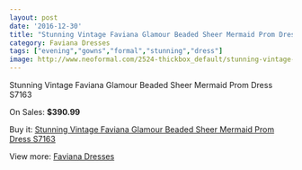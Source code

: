 ```yaml
---
layout: post
date: '2016-12-30'
title: "Stunning Vintage Faviana Glamour Beaded Sheer Mermaid Prom Dress S7163"
category: Faviana Dresses
tags: ["evening","gowns","formal","stunning","dress"]
image: http://www.neoformal.com/2524-thickbox_default/stunning-vintage-faviana-glamour-beaded-sheer-mermaid-prom-dress-s7163.jpg
---
```

Stunning Vintage Faviana Glamour Beaded Sheer Mermaid Prom Dress S7163

On Sales: **$390.99**
<a href="https://www.neoformal.com/en/faviana-dresses/956-stunning-vintage-faviana-glamour-beaded-sheer-mermaid-prom-dress-s7163.html"><amp-img layout="responsive" width="600" height="600" src="//www.neoformal.com/2524-thickbox_default/stunning-vintage-faviana-glamour-beaded-sheer-mermaid-prom-dress-s7163.jpg" alt="Stunning Vintage Faviana Glamour Beaded Sheer Mermaid Prom Dress S7163 0" /></a>
<a href="https://www.neoformal.com/en/faviana-dresses/956-stunning-vintage-faviana-glamour-beaded-sheer-mermaid-prom-dress-s7163.html"><amp-img layout="responsive" width="600" height="600" src="//www.neoformal.com/2525-thickbox_default/stunning-vintage-faviana-glamour-beaded-sheer-mermaid-prom-dress-s7163.jpg" alt="Stunning Vintage Faviana Glamour Beaded Sheer Mermaid Prom Dress S7163 1" /></a>
<a href="https://www.neoformal.com/en/faviana-dresses/956-stunning-vintage-faviana-glamour-beaded-sheer-mermaid-prom-dress-s7163.html"><amp-img layout="responsive" width="600" height="600" src="//www.neoformal.com/2526-thickbox_default/stunning-vintage-faviana-glamour-beaded-sheer-mermaid-prom-dress-s7163.jpg" alt="Stunning Vintage Faviana Glamour Beaded Sheer Mermaid Prom Dress S7163 2" /></a>

Buy it: [Stunning Vintage Faviana Glamour Beaded Sheer Mermaid Prom Dress S7163](https://www.neoformal.com/en/faviana-dresses/956-stunning-vintage-faviana-glamour-beaded-sheer-mermaid-prom-dress-s7163.html "Stunning Vintage Faviana Glamour Beaded Sheer Mermaid Prom Dress S7163")

View more: [Faviana Dresses](https://www.neoformal.com/en/10-faviana-dresses "Faviana Dresses")
